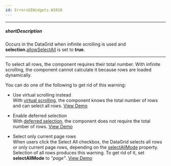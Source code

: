```yaml
---
id: ErrorsUIWidgets.W1018
---
```

---
##### shortDescription
Occurs in the DataGrid when infinite scrolling is used and **selection**.[allowSelectAll](/Documentation/ApiReference/UI_Components/dxDataGrid/Configuration/selection/#allowSelectAll) is set to **true**.

---
To select all rows, the component requires their total number. With infinite scrolling, the component cannot calculate it because rows are loaded dynamically.
 
You can do one of the following to get rid of this warning:
 
- Use virtual scrolling instead            
With [virtual scrolling](/Documentation/ApiReference/UI_Components/dxDataGrid/Configuration/scrolling/#mode), the component knows the total number of rows and can select all rows. [View Demo](https://js.devexpress.com/Demos/WidgetsGallery/Demo/DataGrid/VirtualScrolling/)
 
- Enable deferred selection                
With [deferred selection](/Documentation/ApiReference/UI_Components/dxDataGrid/Configuration/selection/#deferred), the component does not require the total number of rows. [View Demo](https://js.devexpress.com/Demos/WidgetsGallery/Demo/DataGrid/DeferredSelection/)
 
- Select only current page rows            
When users click the Select All checkbox, the DataGrid selects all rows or only current page rows, depending on the [selectAllMode](/Documentation/ApiReference/UI_Components/dxDataGrid/Configuration/selection/#selectAllMode) property. Selection of all rows produces this warning. To get rid of it, set **selectAllMode** to *"page"*. [View Demo](https://js.devexpress.com/Demos/WidgetsGallery/Demo/DataGrid/MultipleRecordSelectionModes)
